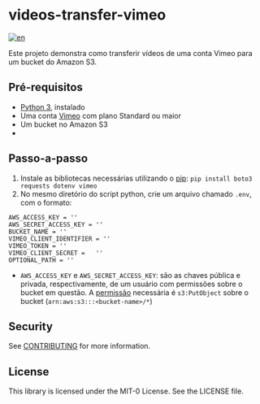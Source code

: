 # videos-transfer-vimeo
[![en](https://img.shields.io/badge/lang-en-red.svg)](https://github.com/aws-samples/videos-transfer-vimeo/edit/main/README.md)

Este projeto demonstra como transferir vídeos de uma conta Vimeo para um bucket do Amazon S3.

## Pré-requisitos

- [Python 3](https://www.python.org/downloads/), instalado
- Uma conta [Vimeo](https://vimeo.com/) com plano Standard ou maior
- Um bucket no Amazon S3
- 
## Passo-a-passo

1. Instale as bibliotecas necessárias utilizando o [pip](https://pypi.org/project/pip/): ``` pip install boto3 requests dotenv vimeo ```
2. No mesmo diretório do script python, crie um arquivo chamado ```.env```, com o formato:
  ``` 
  AWS_ACCESS_KEY = ''
  AWS_SECRET_ACCESS_KEY = ''
  BUCKET_NAME = ''
  VIMEO_CLIENT_IDENTIFIER = ''
  VIMEO_TOKEN = ''
  VIMEO_CLIENT_SECRET =   ''
  OPTIONAL_PATH = ''
```
- ```AWS_ACCESS_KEY``` e ```AWS_SECRET_ACCESS_KEY```: são as chaves pública e privada, respectivamente, de um usuário com permissões sobre o bucket em questão. A [permissão](https://docs.aws.amazon.com/IAM/latest/UserGuide/access_policies.html#policies_id-based) necessária é ```s3:PutObject``` sobre o bucket (```arn:aws:s3:::<bucket-name>/*```) 
## Security

See [CONTRIBUTING](CONTRIBUTING.md#security-issue-notifications) for more information.

## License

This library is licensed under the MIT-0 License. See the LICENSE file.
